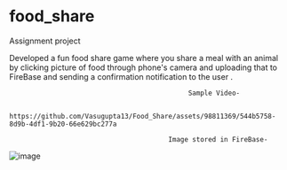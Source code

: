 # food_share

Assignment project

Developed a fun food share game where you share a meal with an animal by clicking picture of food through phone's camera and uploading that to FireBase and sending a confirmation notification to the user .

                                                 Sample Video-

                https://github.com/Vasugupta13/Food_Share/assets/98811369/544b5758-8d9b-4df1-9b20-66e629bc277a

                                            Image stored in FireBase-

 ![image](https://github.com/Vasugupta13/Food_Share/assets/98811369/fa083654-16be-4bd3-ae74-8c620911ea18)
